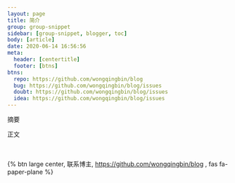 ```yaml
---
layout: page
title: 简介
group: group-snippet
sidebar: [group-snippet, blogger, toc]
body: [article] 
date: 2020-06-14 16:56:56
meta:
  header: [centertitle]
  footer: [btns]
btns:
  repo: https://github.com/wongqingbin/blog
  bug: https://github.com/wongqingbin/blog/issues
  doubt: https://github.com/wongqingbin/blog/issues
  idea: https://github.com/wongqingbin/blog/issues
---
```

摘要

<!-- more -->

正文

<br><br>{% btn large center, 联系博主, https://github.com/wongqingbin/blog , fas fa-paper-plane %}
